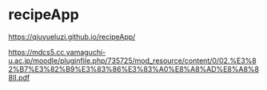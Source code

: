 # recipeApp

https://qiuyueluzi.github.io/recipeApp/


https://mdcs5.cc.yamaguchi-u.ac.jp/moodle/pluginfile.php/735725/mod_resource/content/0/02.%E3%82%B7%E3%82%B9%E3%83%86%E3%83%A0%E8%A8%AD%E8%A8%88II.pdf
